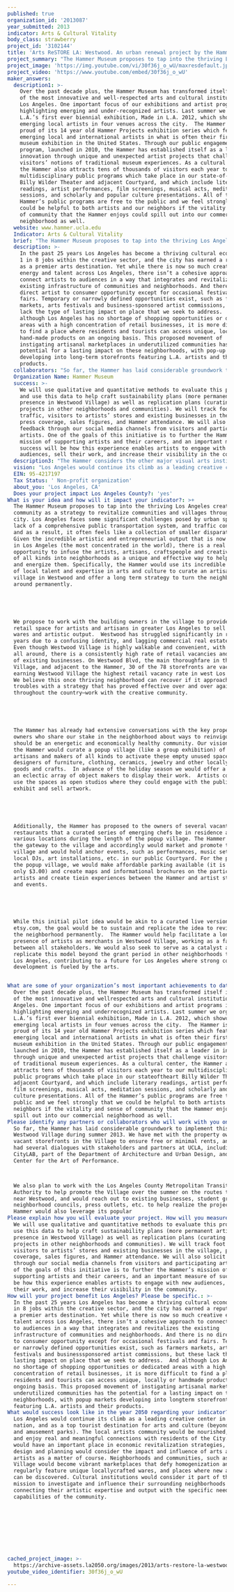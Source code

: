 ```yaml
---
published: true
organization_id: '2013087'
year_submitted: 2013
indicator: Arts & Cultural Vitality
body_class: strawberry
project_id: '3102144'
title: 'Arts ReSTORE LA: Westwood. An urban renewal project by the Hammer Museum'
project_summary: "The Hammer Museum proposes to tap into the thriving Los Angeles creative community as a strategy to revitalize communities and villages throughout the city. Los Angeles faces some significant challenges posed by urban sprawl, lack of a comprehensive public transportation system, and traffic congestion, and as a result, it often feels like a collection of smaller disparate areas. Given the incredible artistic and entrepreneurial output that is now happening in Los Angeles (the most concentrated in the world), there is a real opportunity to infuse the artists, artisans, craftspeople and creative makers of all kinds into neighborhoods as a unique and effective way to help define and energize them. Specifically, the Hammer would use its incredible network of local talent and expertise in arts and culture to curate an artisanal pop-up village in Westwood and offer a long term strategy to turn the neighborhood around permanently.  \r\n \r\nWe propose to work with the building owners in the village to provide work and retail space for artists and artisans in greater Los Angeles to sell their wares and artistic output.  Westwood has struggled significantly in recent years due to a confusing identity, and lagging commercial real estate market. Even though Westwood Village is highly walkable and convenient, with parking all around, there is a consistently high rate of retail vacancies and turnover of existing businesses. On Westwood Blvd, the main thoroughfare in the Village, and adjacent to the Hammer, 30 of the 78 storefronts are vacant – earning Westwood Village the highest retail vacancy rate in west Los Angeles. We believe this once thriving neighborhood can recover if it approaches its troubles with a strategy that has proved effective over and over again throughout the country—work with the creative community. \r\n \r\nThe Hammer has already had extensive conversations with the key property owners who share our stake in the neighborhood about ways to reinvigorate what should be an energetic and economically healthy community. Our vision is that the Hammer would curate a pop-up village (like a group exhibition) of artists, artisans and makers of all kinds to activate these empty unused spaces with designers of furniture, clothing, ceramics, jewelry and other locally produced goods and crafts.  In advance of the holiday season we would offer a place for an eclectic array of object makers to display their work.  Artists could also use the spaces as open studios where they could engage with the public and exhibit and sell artwork. \r\n \r\nAdditionally, the Hammer has proposed to the owners of several vacant restaurants that a curated series of emerging chefs be in residence at the various locations during the length of the pop-up village. The Hammer would be the gateway to the village and accordingly would market and promote the pop-up village and would hold anchor events, such as performances, music sets by local DJs, art installations, etc. in our public Courtyard. For the period of the pop-up village, we would make affordable parking available (it is currently only $3.00) and create maps and informational brochures on the participating artists and create tie-in experiences between the Hammer and artist storefronts and events. \r\n \r\nWhile this initial pilot idea would be akin to a curated live version of etsy.com, the goal would be to sustain and replicate the idea to revitalize the neighborhood permanently.  The Hammer would help facilitate a longer presence of artists as merchants in Westwood Village, working as a facilitator between all stakeholders. We would also seek to serve as a catalyst and replicate this model beyond the grant period in other neighborhoods throughout Los Angeles, contributing to a future for Los Angeles where strong community development is fueled by the arts. \r\n"
project_image: 'https://img.youtube.com/vi/30f36j_o_wU/maxresdefault.jpg'
project_video: 'https://www.youtube.com/embed/30f36j_o_wU'
maker_answers:
  description1: >-
    Over the past decade plus, the Hammer Museum has transformed itself into one
    of the most innovative and well-respected arts and cultural institutions in
    Los Angeles. One important focus of our exhibitions and artist programs is
    highlighting emerging and under-recognized artists. Last summer we organized
    L.A.’s first ever biennial exhibition, Made in L.A. 2012, which showcased 60
    emerging local artists in four venues across the city.  The Hammer is also
    proud of its 14 year old Hammer Projects exhibition series which features
    emerging local and international artists in what is often their first solo
    museum exhibition in the United States. Through our public engagement
    program, launched in 2010, the Hammer has established itself as a leader in
    innovation through unique and unexpected artist projects that challenge
    visitors’ notions of traditional museum experiences. As a cultural center,
    the Hammer also attracts tens of thousands of visitors each year to our
    multidisciplinary public programs which take place in our state-of-the-art
    Billy Wilder Theater and adjacent Courtyard, and which include literary
    readings, artist performances, film screenings, musical acts, meditation
    sessions, and scholarly and popular culture presentations. All of the
    Hammer’s public programs are free to the public and we feel strongly that we
    could be helpful to both artists and our neighbors if the vitality and sense
    of community that the Hammer enjoys could spill out into our commercial
    neighborhood as well.  
  website: www.hammer.ucla.edu
  Indicator: Arts & Cultural Vitality
  brief: "The Hammer Museum proposes to tap into the thriving Los Angeles creative community as a strategy to revitalize communities and villages throughout the city. Los Angeles faces some significant challenges posed by urban sprawl, lack of a comprehensive public transportation system, and traffic congestion, and as a result, it often feels like a collection of smaller disparate areas. Given the incredible artistic and entrepreneurial output that is now happening in Los Angeles (the most concentrated in the world), there is a real opportunity to infuse the artists, artisans, craftspeople and creative makers of all kinds into neighborhoods as a unique and effective way to help define and energize them. Specifically, the Hammer would use its incredible network of local talent and expertise in arts and culture to curate an artisanal pop-up village in Westwood and offer a long term strategy to turn the neighborhood around permanently.  \r\n \r\nWe propose to work with the building owners in the village to provide work and retail space for artists and artisans in greater Los Angeles to sell their wares and artistic output.  Westwood has struggled significantly in recent years due to a confusing identity, and lagging commercial real estate market. Even though Westwood Village is highly walkable and convenient, with parking all around, there is a consistently high rate of retail vacancies and turnover of existing businesses. On Westwood Blvd, the main thoroughfare in the Village, and adjacent to the Hammer, 30 of the 78 storefronts are vacant – earning Westwood Village the highest retail vacancy rate in west Los Angeles. We believe this once thriving neighborhood can recover if it approaches its troubles with a strategy that has proved effective over and over again throughout the country—work with the creative community. \r\n \r\nThe Hammer has already had extensive conversations with the key property owners who share our stake in the neighborhood about ways to reinvigorate what should be an energetic and economically healthy community. Our vision is that the Hammer would curate a pop-up village (like a group exhibition) of artists, artisans and makers of all kinds to activate these empty unused spaces with designers of furniture, clothing, ceramics, jewelry and other locally produced goods and crafts.  In advance of the holiday season we would offer a place for an eclectic array of object makers to display their work.  Artists could also use the spaces as open studios where they could engage with the public and exhibit and sell artwork. \r\n \r\nAdditionally, the Hammer has proposed to the owners of several vacant restaurants that a curated series of emerging chefs be in residence at the various locations during the length of the pop-up village. The Hammer would be the gateway to the village and accordingly would market and promote the pop-up village and would hold anchor events, such as performances, music sets by local DJs, art installations, etc. in our public Courtyard. For the period of the pop-up village, we would make affordable parking available (it is currently only $3.00) and create maps and informational brochures on the participating artists and create tie-in experiences between the Hammer and artist storefronts and events. \r\n \r\nWhile this initial pilot idea would be akin to a curated live version of etsy.com, the goal would be to sustain and replicate the idea to revitalize the neighborhood permanently.  The Hammer would help facilitate a longer presence of artists as merchants in Westwood Village, working as a facilitator between all stakeholders. We would also seek to serve as a catalyst and replicate this model beyond the grant period in other neighborhoods throughout Los Angeles, contributing to a future for Los Angeles where strong community development is fueled by the arts. \r\n"
  description: >-
    In the past 25 years Los Angeles has become a thriving cultural economy with
    1 in 8 jobs within the creative sector, and the city has earned a reputation
    as a premier arts destination. Yet while there is now so much creative
    energy and talent across Los Angeles, there isn’t a cohesive approach to
    connect artists to audiences in a way that integrates and revitalizes the
    existing infrastructure of communities and neighborhoods. And there is no
    direct artist to consumer opportunity except for occasional festivals and
    fairs. Temporary or narrowly defined opportunities exist, such as farmers
    markets, arts festivals and business-sponsored artist commissions, but these
    lack the type of lasting impact on place that we seek to address.  And
    although Los Angeles has no shortage of shopping opportunities or dedicated
    areas with a high concentration of retail businesses, it is more difficult
    to find a place where residents and tourists can access unique, locally or
    hand-made products on an ongoing basis. This proposed movement of
    instigating artisanal marketplaces in underutilized communities has the
    potential for a lasting impact on these neighborhoods, with pop-up markets
    developing into long-term storefronts featuring L.A. artists and their
    products. 
  collaborators: "So far, the Hammer has laid considerable groundwork to implement this idea in Westwood Village during summer 2013. We have met with the property owners of vacant storefronts in the Village to ensure free or minimal rents, and have had several dialogues with stakeholders and partners at UCLA, including CityLAB, part of the Department of Architecture and Urban Design, and the Center for the Art of Performance. \r\nWe also plan to work with the Los Angeles County Metropolitan Transit Authority to help promote the Village over the summer on the routes that stop near Westwood, and would reach out to existing businesses, student groups, neighborhood councils, press outlets, etc. to help realize the project. The Hammer would also leverage its popular"
  Organization Name: Hammer Museum
  success: >-
    We will use qualitative and quantitative methods to evaluate this project
    and use this data to help craft sustainability plans (more permanent artists
    presence in Westwood Village) as well as replication plans (curating artists
    projects in other neighborhoods and communities). We will track foot
    traffic, visitors to artists’ stores and existing businesses in the village,
    press coverage, sales figures, and Hammer attendance. We will also solicit
    feedback through our social media channels from visitors and participating
    artists. One of the goals of this initiative is to further the Hammer’s
    mission of supporting artists and their careers, and an important measure of
    success will be how this experience enables artists to engage with new
    audiences, sell their work, and increase their visibility in the community. 
  description3: "The Hammer considers the other major visual arts institutions in Los Angeles its peers, and these include LACMA, MOCA, and The Getty –all of whom we collaborate with.  We also consider cultural centers as peers, including the Skirball, LA Phil, the Music Center, and the Geffen Playhouse.  We have a collegial working relationship with these institutions and enjoy sharing audiences.\r\n\r\nOther arts units at UCLA are also peers of the Hammer, the Fowler and the Center for the Art of Performance at UCLA, and we enjoy regular collaboration with these entities. \r\n"
  vision: "Los Angeles would continue its climb as a leading creative center in the nation, and as a top tourist destination for arts and culture (beyond beach and amusement parks). The local artists community would be nourished, thrive, and enjoy real and meaningful connections with residents of the City. The arts would have an important place in economic revitalization strategies, and urban design and planning would consider the impact and influence of arts and artists as a matter of course. Neighborhoods and communities, such as Westwood Village would become vibrant marketplaces that defy homogenization and regularly feature unique locally-crafted wares, and places where new artists can be discovered. Cultural institutions would consider it part of their mission to investigate and influence their surrounding neighborhoods by connecting their artistic expertise and output with the specific needs and capabilities of the community. \r\n \r\n \r\n"
  EIN: 95-4217197
  Tax Status: ' Non-profit organization'
  about_you: 'Los Angeles, CA'
  Does your project impact Los Angeles County?: 'yes'
What is your idea and how will it impact your indicator?: >+
  The Hammer Museum proposes to tap into the thriving Los Angeles creative
  community as a strategy to revitalize communities and villages throughout the
  city. Los Angeles faces some significant challenges posed by urban sprawl,
  lack of a comprehensive public transportation system, and traffic congestion,
  and as a result, it often feels like a collection of smaller disparate areas.
  Given the incredible artistic and entrepreneurial output that is now happening
  in Los Angeles (the most concentrated in the world), there is a real
  opportunity to infuse the artists, artisans, craftspeople and creative makers
  of all kinds into neighborhoods as a unique and effective way to help define
  and energize them. Specifically, the Hammer would use its incredible network
  of local talent and expertise in arts and culture to curate an artisanal popup
  village in Westwood and offer a long term strategy to turn the neighborhood
  around permanently.  


   


  We propose to work with the building owners in the village to provide work and
  retail space for artists and artisans in greater Los Angeles to sell their
  wares and artistic output.  Westwood has struggled significantly in recent
  years due to a confusing identity, and lagging commercial real estate market.
  Even though Westwood Village is highly walkable and convenient, with parking
  all around, there is a consistently high rate of retail vacancies and turnover
  of existing businesses. On Westwood Blvd, the main thoroughfare in the
  Village, and adjacent to the Hammer, 30 of the 78 storefronts are vacant —
  earning Westwood Village the highest retail vacancy rate in west Los Angeles.
  We believe this once thriving neighborhood can recover if it approaches its
  troubles with a strategy that has proved effective over and over again
  throughout the country—work with the creative community. 


   


  The Hammer has already had extensive conversations with the key property
  owners who share our stake in the neighborhood about ways to reinvigorate what
  should be an energetic and economically healthy community. Our vision is that
  the Hammer would curate a popup village (like a group exhibition) of artists,
  artisans and makers of all kinds to activate these empty unused spaces with
  designers of furniture, clothing, ceramics, jewelry and other locally produced
  goods and crafts.  In advance of the holiday season we would offer a place for
  an eclectic array of object makers to display their work.  Artists could also
  use the spaces as open studios where they could engage with the public and
  exhibit and sell artwork. 


   


  Additionally, the Hammer has proposed to the owners of several vacant
  restaurants that a curated series of emerging chefs be in residence at the
  various locations during the length of the popup village. The Hammer would be
  the gateway to the village and accordingly would market and promote the popup
  village and would hold anchor events, such as performances, music sets by
  local DJs, art installations, etc. in our public Courtyard. For the period of
  the popup village, we would make affordable parking available (it is currently
  only $3.00) and create maps and informational brochures on the participating
  artists and create tiein experiences between the Hammer and artist storefronts
  and events. 


   


  While this initial pilot idea would be akin to a curated live version of
  etsy.com, the goal would be to sustain and replicate the idea to revitalize
  the neighborhood permanently.  The Hammer would help facilitate a longer
  presence of artists as merchants in Westwood Village, working as a facilitator
  between all stakeholders. We would also seek to serve as a catalyst and
  replicate this model beyond the grant period in other neighborhoods throughout
  Los Angeles, contributing to a future for Los Angeles where strong community
  development is fueled by the arts. 


What are some of your organization’s most important achievements to date?: >-
  Over the past decade plus, the Hammer Museum has transformed itself into one
  of the most innovative and wellrespected arts and cultural institutions in Los
  Angeles. One important focus of our exhibitions and artist programs is
  highlighting emerging and underrecognized artists. Last summer we organized
  L.A.’s first ever biennial exhibition, Made in L.A. 2012, which showcased 60
  emerging local artists in four venues across the city.  The Hammer is also
  proud of its 14 year old Hammer Projects exhibition series which features
  emerging local and international artists in what is often their first solo
  museum exhibition in the United States. Through our public engagement program,
  launched in 2010, the Hammer has established itself as a leader in innovation
  through unique and unexpected artist projects that challenge visitors’ notions
  of traditional museum experiences. As a cultural center, the Hammer also
  attracts tens of thousands of visitors each year to our multidisciplinary
  public programs which take place in our stateoftheart Billy Wilder Theater and
  adjacent Courtyard, and which include literary readings, artist performances,
  film screenings, musical acts, meditation sessions, and scholarly and popular
  culture presentations. All of the Hammer’s public programs are free to the
  public and we feel strongly that we could be helpful to both artists and our
  neighbors if the vitality and sense of community that the Hammer enjoys could
  spill out into our commercial neighborhood as well.  
Please identify any partners or collaborators who will work with you on this project.: >-
  So far, the Hammer has laid considerable groundwork to implement this idea in
  Westwood Village during summer 2013. We have met with the property owners of
  vacant storefronts in the Village to ensure free or minimal rents, and have
  had several dialogues with stakeholders and partners at UCLA, including
  CityLAB, part of the Department of Architecture and Urban Design, and the
  Center for the Art of Performance. 



  We also plan to work with the Los Angeles County Metropolitan Transit
  Authority to help promote the Village over the summer on the routes that stop
  near Westwood, and would reach out to existing businesses, student groups,
  neighborhood councils, press outlets, etc. to help realize the project. The
  Hammer would also leverage its popular
Please explain how you will evaluate your project. How will you measure success?: >-
  We will use qualitative and quantitative methods to evaluate this project and
  use this data to help craft sustainability plans (more permanent artists
  presence in Westwood Village) as well as replication plans (curating artists
  projects in other neighborhoods and communities). We will track foot traffic,
  visitors to artists’ stores and existing businesses in the village, press
  coverage, sales figures, and Hammer attendance. We will also solicit feedback
  through our social media channels from visitors and participating artists. One
  of the goals of this initiative is to further the Hammer’s mission of
  supporting artists and their careers, and an important measure of success will
  be how this experience enables artists to engage with new audiences, sell
  their work, and increase their visibility in the community. 
How will your project benefit Los Angeles? Please be specific.: >-
  In the past 25 years Los Angeles has become a thriving cultural economy with 1
  in 8 jobs within the creative sector, and the city has earned a reputation as
  a premier arts destination. Yet while there is now so much creative energy and
  talent across Los Angeles, there isn’t a cohesive approach to connect artists
  to audiences in a way that integrates and revitalizes the existing
  infrastructure of communities and neighborhoods. And there is no direct artist
  to consumer opportunity except for occasional festivals and fairs. Temporary
  or narrowly defined opportunities exist, such as farmers markets, arts
  festivals and businesssponsored artist commissions, but these lack the type of
  lasting impact on place that we seek to address.  And although Los Angeles has
  no shortage of shopping opportunities or dedicated areas with a high
  concentration of retail businesses, it is more difficult to find a place where
  residents and tourists can access unique, locally or handmade products on an
  ongoing basis. This proposed movement of instigating artisanal marketplaces in
  underutilized communities has the potential for a lasting impact on these
  neighborhoods, with popup markets developing into longterm storefronts
  featuring L.A. artists and their products. 
What would success look like in the year 2050 regarding your indicator?: >+
  Los Angeles would continue its climb as a leading creative center in the
  nation, and as a top tourist destination for arts and culture (beyond beach
  and amusement parks). The local artists community would be nourished, thrive,
  and enjoy real and meaningful connections with residents of the City. The arts
  would have an important place in economic revitalization strategies, and urban
  design and planning would consider the impact and influence of arts and
  artists as a matter of course. Neighborhoods and communities, such as Westwood
  Village would become vibrant marketplaces that defy homogenization and
  regularly feature unique locallycrafted wares, and places where new artists
  can be discovered. Cultural institutions would consider it part of their
  mission to investigate and influence their surrounding neighborhoods by
  connecting their artistic expertise and output with the specific needs and
  capabilities of the community. 


   


   



cached_project_image: >-
  https://archive-assets.la2050.org/images/2013/arts-restore-la-westwood-an-urban-renewal-project-by-the-hammer-museum/img.youtube.com/vi/30f36j_o_wU/maxresdefault.jpg
youtube_video_identifier: 30f36j_o_wU

---
```

